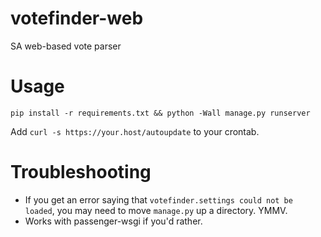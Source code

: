 # votefinder-web
SA web-based vote parser


# Usage
`pip install -r requirements.txt && python -Wall manage.py runserver`

Add `curl -s https://your.host/autoupdate` to your crontab.

# Troubleshooting
- If you get an error saying that `votefinder.settings could not be loaded`, you may need to move `manage.py` up a directory. YMMV.
- Works with passenger-wsgi if you'd rather.
